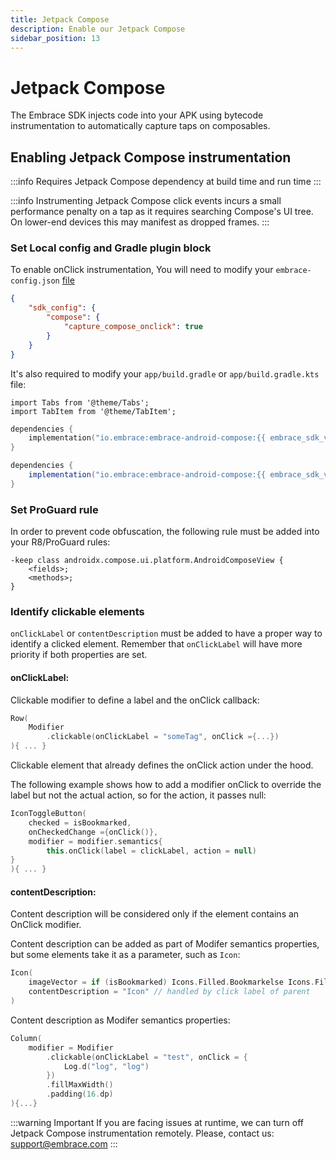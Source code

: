 ```yaml
---
title: Jetpack Compose
description: Enable our Jetpack Compose
sidebar_position: 13
---
```


# Jetpack Compose

The Embrace SDK injects code into your APK using bytecode instrumentation to automatically capture taps on composables.

## Enabling Jetpack Compose instrumentation

:::info
Requires Jetpack Compose dependency at build time and run time
:::

:::info
Instrumenting Jetpack Compose click events incurs a small performance penalty on a tap as it requires searching Compose's UI tree. On lower-end devices this may manifest as dropped frames.
:::

### Set Local config and Gradle plugin block

To enable onClick instrumentation, You will need to modify your `embrace-config.json` [file](/android/features/configuration-file.md)

```json
{
    "sdk_config": {
        "compose": {
            "capture_compose_onclick": true
        }
    }
}
```

It's also required to modify your `app/build.gradle` or `app/build.gradle.kts` file:

```mdx-code-block
import Tabs from '@theme/Tabs';
import TabItem from '@theme/TabItem';
```

<Tabs groupId="android-language" queryString="android-language">
<TabItem value="kotlin" label="Kotlin">

```kotlin
dependencies {
    implementation("io.embrace:embrace-android-compose:{{ embrace_sdk_version platform="android" }}")
}
```

</TabItem>
<TabItem value="groovy" label="Groovy">

```groovy
dependencies {
    implementation("io.embrace:embrace-android-compose:{{ embrace_sdk_version platform="android" }}")
}
```

</TabItem>
</Tabs>

### Set ProGuard rule

In order to prevent code obfuscation, the following rule must be added into your R8/ProGuard rules:

```
-keep class androidx.compose.ui.platform.AndroidComposeView {
    <fields>;
    <methods>;
}
```

### Identify clickable elements

`onClickLabel` or `contentDescription` must be added to have a proper way to identify a clicked element. Remember that `onClickLabel` will have more priority if both properties are set.

#### onClickLabel:

Clickable modifier to define a label and the onClick callback:

```kotlin
Row(
    Modifier
        .clickable(onClickLabel = "someTag", onClick ={...})
){ ... }
```

Clickable element that already defines the onClick action under the hood. 

The following example shows how to add a modifier onClick to override the label but not the actual action, so for the action, it passes null:

```kotlin
IconToggleButton(
    checked = isBookmarked,
    onCheckedChange ={onClick()},
    modifier = modifier.semantics{
        this.onClick(label = clickLabel, action = null)
}
){ ... }
```

#### contentDescription:

Content description will be considered only if the element contains an OnClick modifier.

Content description can be added as part of Modifer semantics properties, but some elements take it as a parameter, such as `Icon`:

```kotlin
Icon(
    imageVector = if (isBookmarked) Icons.Filled.Bookmarkelse Icons.Filled.BookmarkBorder,
    contentDescription = "Icon" // handled by click label of parent
)
```

Content description as Modifer semantics properties:

```kotlin
Column(
    modifier = Modifier
        .clickable(onClickLabel = "test", onClick = {
            Log.d("log", "log")
        })
        .fillMaxWidth()
        .padding(16.dp)
){...}
```

:::warning Important
If you are facing issues at runtime, we can turn off Jetpack Compose instrumentation remotely. Please, contact us: [support@embrace.com](mailto:support@embrace.com)
:::

